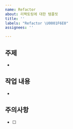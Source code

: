 ```yaml
---
name: Refactor
about: 리팩토링에 대한 템플릿
title: ''
labels: "Refactor \U0001F6E0"
assignees: ''

---
```


## 주제
- 
## 작업 내용
-
## 주의사항
- [ ]
